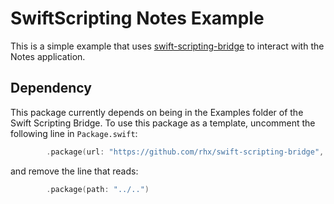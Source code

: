 # SwiftScripting Notes Example

This is a simple example that uses [swift-scripting-bridge](https://github.com/rhx/swift-scripting-bridge)
to interact with the Notes application.

## Dependency

This package currently depends on being in the Examples folder of the Swift Scripting Bridge.
To use this package as a template, uncomment the following line in `Package.swift`:

```Swift
        .package(url: "https://github.com/rhx/swift-scripting-bridge", branch: "main"),
```
and remove the line that reads:
```Swift
        .package(path: "../..")
```

